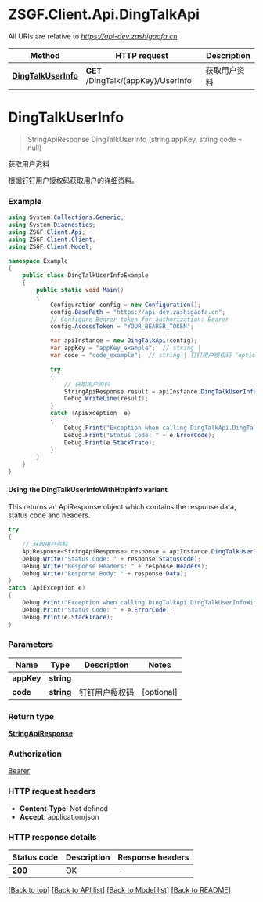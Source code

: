 # ZSGF.Client.Api.DingTalkApi

All URIs are relative to *https://api-dev.zashigaofa.cn*

| Method | HTTP request | Description |
|--------|--------------|-------------|
| [**DingTalkUserInfo**](DingTalkApi.md#dingtalkuserinfo) | **GET** /DingTalk/{appKey}/UserInfo | 获取用户资料 |

<a id="dingtalkuserinfo"></a>
# **DingTalkUserInfo**
> StringApiResponse DingTalkUserInfo (string appKey, string code = null)

获取用户资料

根据钉钉用户授权码获取用户的详细资料。

### Example
```csharp
using System.Collections.Generic;
using System.Diagnostics;
using ZSGF.Client.Api;
using ZSGF.Client.Client;
using ZSGF.Client.Model;

namespace Example
{
    public class DingTalkUserInfoExample
    {
        public static void Main()
        {
            Configuration config = new Configuration();
            config.BasePath = "https://api-dev.zashigaofa.cn";
            // Configure Bearer token for authorization: Bearer
            config.AccessToken = "YOUR_BEARER_TOKEN";

            var apiInstance = new DingTalkApi(config);
            var appKey = "appKey_example";  // string | 
            var code = "code_example";  // string | 钉钉用户授权码 (optional) 

            try
            {
                // 获取用户资料
                StringApiResponse result = apiInstance.DingTalkUserInfo(appKey, code);
                Debug.WriteLine(result);
            }
            catch (ApiException  e)
            {
                Debug.Print("Exception when calling DingTalkApi.DingTalkUserInfo: " + e.Message);
                Debug.Print("Status Code: " + e.ErrorCode);
                Debug.Print(e.StackTrace);
            }
        }
    }
}
```

#### Using the DingTalkUserInfoWithHttpInfo variant
This returns an ApiResponse object which contains the response data, status code and headers.

```csharp
try
{
    // 获取用户资料
    ApiResponse<StringApiResponse> response = apiInstance.DingTalkUserInfoWithHttpInfo(appKey, code);
    Debug.Write("Status Code: " + response.StatusCode);
    Debug.Write("Response Headers: " + response.Headers);
    Debug.Write("Response Body: " + response.Data);
}
catch (ApiException e)
{
    Debug.Print("Exception when calling DingTalkApi.DingTalkUserInfoWithHttpInfo: " + e.Message);
    Debug.Print("Status Code: " + e.ErrorCode);
    Debug.Print(e.StackTrace);
}
```

### Parameters

| Name | Type | Description | Notes |
|------|------|-------------|-------|
| **appKey** | **string** |  |  |
| **code** | **string** | 钉钉用户授权码 | [optional]  |

### Return type

[**StringApiResponse**](StringApiResponse.md)

### Authorization

[Bearer](../README.md#Bearer)

### HTTP request headers

 - **Content-Type**: Not defined
 - **Accept**: application/json


### HTTP response details
| Status code | Description | Response headers |
|-------------|-------------|------------------|
| **200** | OK |  -  |

[[Back to top]](#) [[Back to API list]](../../README.md#documentation-for-api-endpoints) [[Back to Model list]](../../README.md#documentation-for-models) [[Back to README]](../../README.md)

